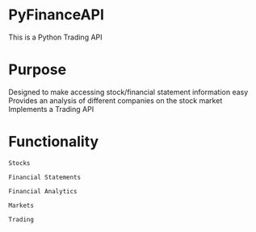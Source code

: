 # PyFinanceAPI
This is a Python Trading API 

# Purpose
Designed to make accessing stock/financial statement information easy
Provides an analysis of different companies on the stock market
Implements a Trading API

# Functionality
	Stocks
	
	Financial Statements

	Financial Analytics

	Markets

	Trading
